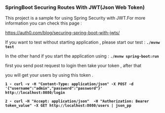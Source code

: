 ### **SpringBoot Securing Routes With JWT(Json Web Token)**
This project is a sample for using Spring Security with JWT.For more information you can check this page : 

https://auth0.com/blog/securing-spring-boot-with-jwts/

If you want to test without starting application , please start our test : **`./mvnw test`**

In the other hand if you start the application using : **`./mvnw spring-boot:run`**

first you send post request to login then take your token , after that

you will get your users by using this token .

**`1 - curl -v -H "Content-Type: application/json" -X POST -d '{"username":"admin","password":"password"}' http://localhost:8080/login`**  
 
**`2 - curl -H "Accept: application/json"  -H "Authorization: Bearer token_value" -X GET http://localhost:8080/users | json_pp `**
